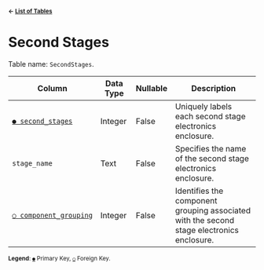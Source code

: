 <sup>**← [List of Tables](../README.md/#schema)**</sup>

# Second Stages

Table name: `SecondStages`.

| Column                                                   | Data Type | Nullable | Description                                                                               |
| -------------------------------------------------------- | --------- | -------- | ----------------------------------------------------------------------------------------- |
| [`● second_stages`](second_stages.md)                    | Integer   | False    | Uniquely labels each second stage electronics enclosure.                                  |
| `stage_name`                                             | Text      | False    | Specifies the name of the second stage electronics enclosure.                             |
| [`○ component_grouping`](component_groupings.md)         | Integer   | False    | Identifies the component grouping associated with the second stage electronics enclosure. |

<sup>**Legend**: [`●`](second_stages.md) Primary Key, [`○`](second_stages.md) Foreign Key.</sup>
